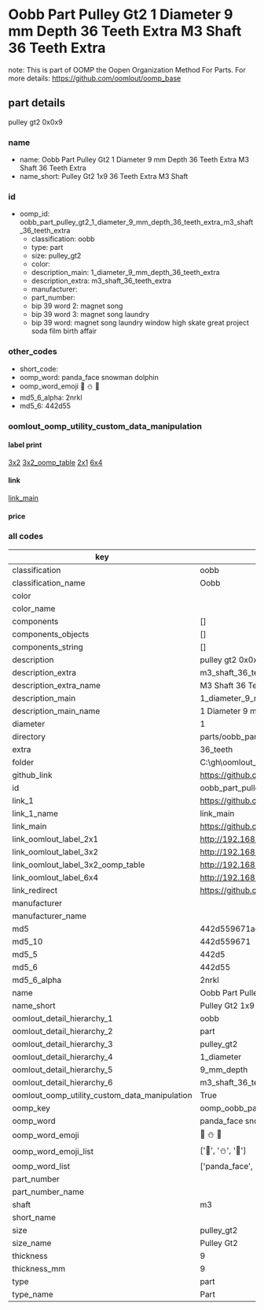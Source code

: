 # Oobb Part Pulley Gt2 1 Diameter 9 mm Depth 36 Teeth Extra M3 Shaft 36 Teeth Extra  

note: This is part of OOMP the Oopen Organization Method For Parts. For more details: https://github.com/oomlout/oomp_base

##  part details
  



pulley gt2 0x0x9



### name
* name: Oobb Part Pulley Gt2 1 Diameter 9 mm Depth 36 Teeth Extra M3 Shaft 36 Teeth Extra
* name_short: Pulley Gt2 1x9 36 Teeth Extra M3 Shaft
### id
* oomp_id: oobb_part_pulley_gt2_1_diameter_9_mm_depth_36_teeth_extra_m3_shaft_36_teeth_extra
  * classification: oobb
  * type: part
  * size: pulley_gt2
  * color: 
  * description_main: 1_diameter_9_mm_depth_36_teeth_extra
  * description_extra: m3_shaft_36_teeth_extra
  * manufacturer: 
  * part_number: 
  * bip 39 word 2: magnet song
  * bip 39 word 3: magnet song laundry
  * bip 39 word: magnet song laundry window high skate great project soda film birth affair

### other_codes
* short_code: 
* oomp_word: panda_face snowman dolphin
* oomp_word_emoji :panda_face: :snowman: :dolphin:
* md5_6_alpha: 2nrkl
* md5_6: 442d55






### oomlout_oomp_utility_custom_data_manipulation
#### label print
[3x2](http://192.168.1.245:1112/?label=oomp%202nrkl)
[3x2_oomp_table](http://192.168.1.108:1112/?label=oomp%202nrkl)
[2x1](http://192.168.1.242:1112/?label=oomp%202nrkl)
[6x4](http://192.168.1.55:1112/?label=oomp%202nrkl)    

#### link

[link_main](https://github.com/oomlout/oomlout_oobb_version_4_generated_parts/tree/main/navigation_oomp/oobb/part/pulley_gt2/1_diameter_9_mm_depth_36_teeth_extra/m3_shaft_36_teeth_extra/part)                              

#### price







### all codes 
| key | value |  
| --- | --- |  
| classification | oobb |  
| classification_name | Oobb |  
| color |  |  
| color_name |  |  
| components | [] |  
| components_objects | [] |  
| components_string | [] |  
| description | pulley gt2 0x0x9 |  
| description_extra | m3_shaft_36_teeth_extra |  
| description_extra_name | M3 Shaft 36 Teeth Extra |  
| description_main | 1_diameter_9_mm_depth_36_teeth_extra |  
| description_main_name | 1 Diameter 9 mm Depth 36 Teeth Extra |  
| diameter | 1 |  
| directory | parts/oobb_part_pulley_gt2_1_diameter_9_mm_depth_36_teeth_extra_m3_shaft_36_teeth_extra |  
| extra | 36_teeth |  
| folder | C:\gh\oomlout_oobb_version_4_generated_parts\parts\oobb_part_pulley_gt2_1_diameter_9_mm_depth_36_teeth_extra_m3_shaft_36_teeth_extra |  
| github_link | https://github.com/oomlout/oomlout_oomp_part_src/tree/main/parts/oobb_part_pulley_gt2_1_diameter_9_mm_depth_36_teeth_extra_m3_shaft_36_teeth_extra |  
| id | oobb_part_pulley_gt2_1_diameter_9_mm_depth_36_teeth_extra_m3_shaft_36_teeth_extra |  
| link_1 | https://github.com/oomlout/oomlout_oobb_version_4_generated_parts/tree/main/navigation_oomp/oobb/part/pulley_gt2/1_diameter_9_mm_depth_36_teeth_extra/m3_shaft_36_teeth_extra/part |  
| link_1_name | link_main |  
| link_main | https://github.com/oomlout/oomlout_oobb_version_4_generated_parts/tree/main/navigation_oomp/oobb/part/pulley_gt2/1_diameter_9_mm_depth_36_teeth_extra/m3_shaft_36_teeth_extra/part |  
| link_oomlout_label_2x1 | http://192.168.1.242:1112/?label=oomp%202nrkl |  
| link_oomlout_label_3x2 | http://192.168.1.245:1112/?label=oomp%202nrkl |  
| link_oomlout_label_3x2_oomp_table | http://192.168.1.108:1112/?label=oomp%202nrkl |  
| link_oomlout_label_6x4 | http://192.168.1.55:1112/?label=oomp%202nrkl |  
| link_redirect | https://github.com/oomlout/oomlout_oobb_version_4_generated_parts/tree/main/parts/oobb_pulley_gt2_01_09_ex_36_teeth_sh_m3 |  
| manufacturer |  |  
| manufacturer_name |  |  
| md5 | 442d559671ac0cc72835cfb6fb73cc2f |  
| md5_10 | 442d559671 |  
| md5_5 | 442d5 |  
| md5_6 | 442d55 |  
| md5_6_alpha | 2nrkl |  
| name | Oobb Part Pulley Gt2 1 Diameter 9 mm Depth 36 Teeth Extra M3 Shaft 36 Teeth Extra |  
| name_short | Pulley Gt2 1x9 36 Teeth Extra M3 Shaft |  
| oomlout_detail_hierarchy_1 | oobb |  
| oomlout_detail_hierarchy_2 | part |  
| oomlout_detail_hierarchy_3 | pulley_gt2 |  
| oomlout_detail_hierarchy_4 | 1_diameter |  
| oomlout_detail_hierarchy_5 | 9_mm_depth |  
| oomlout_detail_hierarchy_6 | m3_shaft_36_teeth_extra |  
| oomlout_oomp_utility_custom_data_manipulation | True |  
| oomp_key | oomp_oobb_part_pulley_gt2_1_diameter_9_mm_depth_36_teeth_extra_m3_shaft_36_teeth_extra |  
| oomp_word | panda_face snowman dolphin |  
| oomp_word_emoji | :panda_face: :snowman: :dolphin: |  
| oomp_word_emoji_list | [':panda_face:', ':snowman:', ':dolphin:'] |  
| oomp_word_list | ['panda_face', 'snowman', 'dolphin'] |  
| part_number |  |  
| part_number_name |  |  
| shaft | m3 |  
| short_name |  |  
| size | pulley_gt2 |  
| size_name | Pulley Gt2 |  
| thickness | 9 |  
| thickness_mm | 9 |  
| type | part |  
| type_name | Part |  
